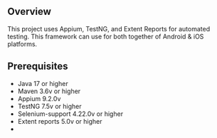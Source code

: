 ## Overview
This project uses Appium, TestNG, and Extent Reports for automated testing. This framework can use for both together of Android & iOS platforms.

## Prerequisites
- Java 17 or higher
- Maven 3.6v or higher
- Appium 9.2.0v
- TestNG 7.5v or higher
- Selenium-support 4.22.0v or higher
- Extent reports 5.0v or higher
- 
